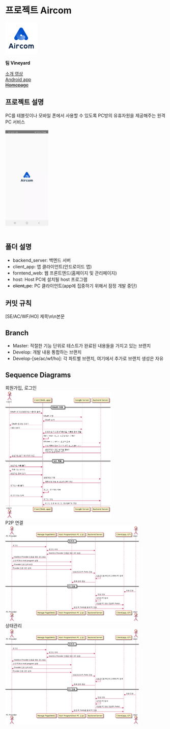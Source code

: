 # 프로젝트 Aircom
<img src="https://github.com/Bor1bori/images/blob/master/24.png?raw=true" height="100">
  
**팀 Vineyard**  

[소개 영상](https://www.youtube.com/watch?v=fWffo5ZpFlI) <br>
[Android app](https://play.google.com/store/apps/details?id=com.aircom.root)  
~~[Homepage](https://myaircom.co.kr)~~


## 프로젝트 설명
PC를 테블릿이나 모바일 폰에서 사용할 수 있도록 PC방의 유휴자원을 제공해주는 원격 PC 서비스  
<br/>
<img src="https://github.com/Bor1bori/images/blob/master/23.gif?raw=true" height="300">  
<br/>

## 폴더 설명
- backend_server: 백엔드 서버
- client_app: 앱 클라이언트(안드로이드 앱)
- forntend_web: 웹 프론트엔드(홈페이지 및 관리페이지)
- host: Host PC에 설치될 host 프로그램
- ~~client_pc~~: PC 클라이언트(app에 집중하기 위해서 잠정 개발 중단)

## 커밋 규칙
[SE/AC/WF/HO] 제목\n\n본문

## Branch
- Master: 적절한 기능 단위로 테스트가 완료된 내용들을 가지고 있는 브랜치
- Develop: 개발 내용 통합하는 브랜치
- Develop-[se/ac/wf/ho]: 각 파트별 브랜치, 여기에서 추가로 브랜치 생성은 자유

## Sequence Diagrams
회원가입, 로그인  
<img src="https://github.com/Bor1bori/images/blob/master/20.png?raw=true" height="400">  
P2P 연결    
<img src="https://github.com/Bor1bori/images/blob/master/21.png?raw=true" height="300">  
상태관리  
<img src="https://github.com/Bor1bori/images/blob/master/21.png?raw=true" height="300">  
